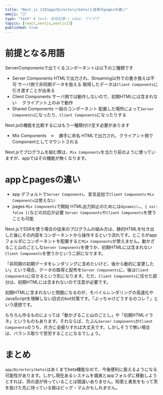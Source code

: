 ```yaml
---
title: "Next.js 13のapp/Directory(beta)と従来のpagesの違い"
emoji: "🐡"
type: "tech" # tech: 技術記事 / idea: アイデア
topics: [react,nextjs,nextjs13]
published: true
---
```


# 前提となる用語

ServerComponentsで出てくるコンポーネントは以下の三種類です

- Server Components
  HTMLで出力され、Streaming以外での書き換えは不可
  サーバ側で非同期データを扱える
  取得したデータは`Client Components`に引き渡すことが出来る
- Client Components
  サーバ側では動作しないので、初期HTMLには含まれない
　クライアント上のみで動作
- Shared Components
  一般のコンポーネント
  配置した場所によって`Server Components`になったり、`Client Components`になったりする


Next.jsの機能を比較するにはもう一種類付け足す必要があります

- Mix Components　←　勝手に命名
  HTMLで出力され、クライアント側でComponentとしてマウントされる

Next.jsでプログラムを組む際は、`Mix Components`を当たり前のように使っていますが、appではその機能が無くなります。

# appとpagesの違い

- app
  デフォルトで`Server Components`、宣言追加で`Client Components`
  `Mix Components`は使えない
- pages
  `Mix Components`で開始
  HTML出力抑止のためには`dynamic(…, { ssr: false })`などの対応が必要
  `Server Components`や`Client Components`を使うことも可能

Next.jsでSSRを使う場合の従来のプログラムの組み方は、静的HTMLを吐き出した後にその内容をコンポーネントから操作するという流れです。ところがappフォルダにコンポーネントを配置すると`Mix Components`が使えません。動かざること山のごとしな`Server Components`を使うか、初期HTMLには含まれない`Client Components`を使うかという二択になります。

「非同期の初期データをレンダリングに含めたいけど、後から動的に変更したい」という場合、データの取得と配布を`Server Components`に、後は`Client Components`に任せるという形になります。ただ、`Client Components`に任せた部分は、初期HTMLには含まれないので注意が必要です。

初期HTMLに含まれないと問題になるのが、モバイルレンダリングの高速化やJavaScriptを理解しない旧式のbot対策です。「ぶっちゃけどうするのコレ？」という感想です。

もちろん作るものによっては「動かざること山のごとし」や「初期HTMLイラネ」というものもあります。それならば、たぶん`Server Components`か`Client Components`のうち、片方に全振りすれば大丈夫です。しかしそうで無い場合は、バランス取りで苦労することになるでしょう。

# まとめ

`app/Directory(beta)`はあくまでbeta機能なので、今後便利に扱えるようになる可能性があります。しかし現在あるシステムを颯爽とappフォルダに移動しようとすれば、茨の道が待っていることは間違いありません。知恵と勇気をもって茨を抜けた先に待っている姫はビッグ・マムかもしれません。
